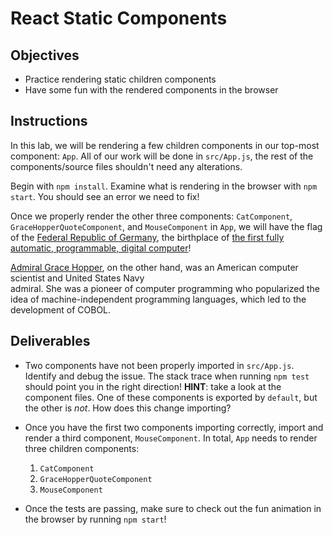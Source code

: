 # React Static Components

## Objectives

- Practice rendering static children components
- Have some fun with the rendered components in the browser

## Instructions

In this lab, we will be rendering a few children components in our top-most
component: `App`. All of our work will be done in `src/App.js`, the rest of the
components/source files shouldn't need any alterations.

Begin with `npm install`. Examine what is rendering in the browser
with `npm start`. You should see an error we need to fix!

Once we properly render the other three components: `CatComponent`,
`GraceHopperQuoteComponent`, and `MouseComponent` in `App`, we will have the flag of
the [Federal Republic of Germany][deutschland], the birthplace of [the first fully
automatic, programmable, digital computer][computer]! 

[Admiral Grace Hopper][hopper], on the other hand, was an American computer scientist and United States Navy  
admiral. She was a pioneer of computer programming who popularized the idea of 
machine-independent programming languages, which led to the development of COBOL.

## Deliverables

- Two components have not been properly imported in `src/App.js`. Identify and debug
  the issue. The stack trace when running `npm test` should point you in
  the right direction! **HINT**: take a look at the component files. One of these components is exported by `default`, but the other is _not_. How does this change importing?

- Once you have the first two components importing correctly, import and render
  a third component, `MouseComponent`. In total, `App` needs to render three
  children components:

  1. `CatComponent`
  2. `GraceHopperQuoteComponent`
  3. `MouseComponent`

- Once the tests are passing, make sure to check out the fun animation in the
  browser by running `npm start`!

[deutschland]: https://de.wikipedia.org/wiki/Deutschland
[computer]: https://en.wikipedia.org/wiki/Z3_(computer)
[hopper]: https://en.wikipedia.org/wiki/Grace_Hopper
